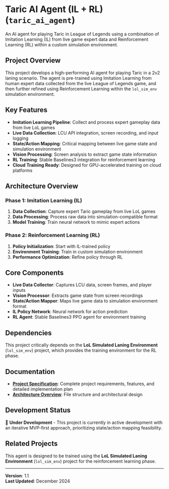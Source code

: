 # Taric AI Agent (IL + RL) (`taric_ai_agent`)

An AI agent for playing Taric in League of Legends using a combination of Imitation Learning (IL) from live game expert data and Reinforcement Learning (RL) within a custom simulation environment.

## Project Overview

This project develops a high-performing AI agent for playing Taric in a 2v2 laning scenario. The agent is pre-trained using Imitation Learning from human expert data collected from the live League of Legends game, and then further refined using Reinforcement Learning within the `lol_sim_env` simulation environment.

## Key Features

- **Imitation Learning Pipeline**: Collect and process expert gameplay data from live LoL games
- **Live Data Collection**: LCU API integration, screen recording, and input logging
- **State/Action Mapping**: Critical mapping between live game state and simulation environment
- **Vision Processing**: Screen analysis to extract game state information
- **RL Training**: Stable Baselines3 integration for reinforcement learning
- **Cloud Training Ready**: Designed for GPU-accelerated training on cloud platforms

## Architecture Overview

### Phase 1: Imitation Learning (IL)
1. **Data Collection**: Capture expert Taric gameplay from live LoL games
2. **Data Processing**: Process raw data into simulation-compatible format
3. **Model Training**: Train neural network to mimic expert actions

### Phase 2: Reinforcement Learning (RL)
1. **Policy Initialization**: Start with IL-trained policy
2. **Environment Training**: Train in custom simulation environment
3. **Performance Optimization**: Refine policy through RL

## Core Components

- **Live Data Collector**: Captures LCU data, screen frames, and player inputs
- **Vision Processor**: Extracts game state from screen recordings
- **State/Action Mapper**: Maps live game data to simulation environment format
- **IL Policy Network**: Neural network for action prediction
- **RL Agent**: Stable Baselines3 PPO agent for environment training

## Dependencies

This project critically depends on the **LoL Simulated Laning Environment** (`lol_sim_env`) project, which provides the training environment for the RL phase.

## Documentation

- **[Project Specification](docs/taric_ai_agent.md)**: Complete project requirements, features, and detailed implementation plan
- **[Architecture Overview](docs/Architecture_agent.md)**: File structure and architectural design

## Development Status

🚧 **Under Development** - This project is currently in active development with an iterative MVP-first approach, prioritizing state/action mapping feasibility.

## Related Projects

This agent is designed to be trained using the **LoL Simulated Laning Environment** (`lol_sim_env`) project for the reinforcement learning phase.

---

**Version**: 1.1  
**Last Updated**: December 2024

